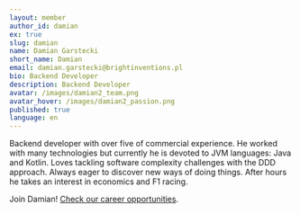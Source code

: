 ```yaml
---
layout: member
author_id: damian
ex: true
slug: damian
name: Damian Garstecki
short_name: Damian
email: damian.garstecki@brightinventions.pl
bio: Backend Developer
description: Backend Developer
avatar: /images/damian2_team.png
avatar_hover: /images/damian2_passion.png
published: true
language: en
---
```

Backend developer with over five of commercial experience. He worked with many technologies but currently he is devoted to JVM languages: Java and Kotlin. Loves tackling software complexity challenges with the DDD approach. Always eager to discover new ways of doing things. After hours he takes an interest in economics and F1 racing.

Join Damian! [Check our career opportunities](/career).
